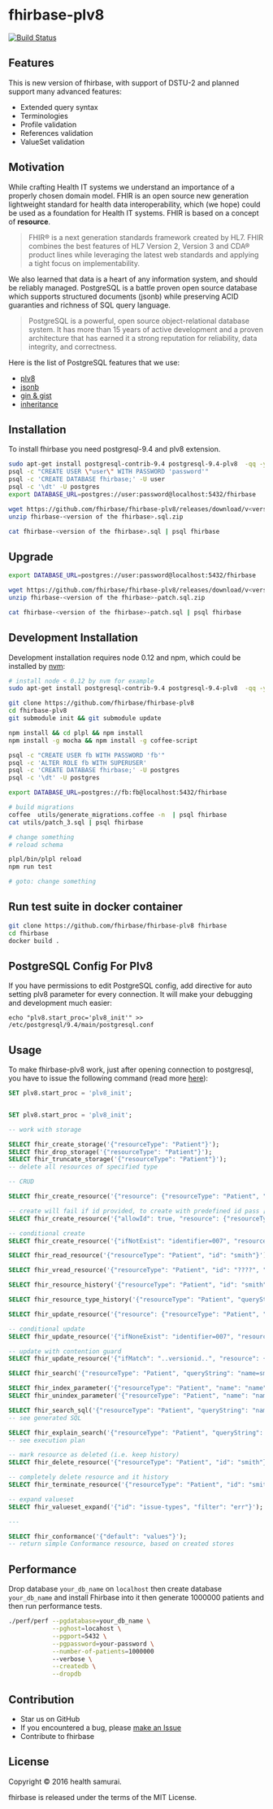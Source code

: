 # fhirbase-plv8

[![Build Status](https://travis-ci.org/fhirbase/fhirbase-plv8.svg)](https://travis-ci.org/fhirbase/fhirbase-plv8)

## Features

This is new version of fhirbase, with support of DSTU-2 and planned support many advanced features:

*  Extended query syntax
*  Terminologies
*  Profile validation
*  References validation
*  ValueSet validation

## Motivation

While crafting Health IT systems we understand an importance of a
properly chosen domain model. FHIR is an open source new generation
lightweight standard for health data interoperability, which (we hope)
could be used as a foundation for Health IT systems. FHIR is based
on a concept of __resource__.

> FHIR® is a next generation standards framework created by HL7.  FHIR
> combines the best features of HL7 Version 2, Version 3 and CDA®
> product lines while leveraging the latest web standards and applying
> a tight focus on implementability.

We also learned that data is a heart of any information system, and
should be reliably managed. PostgreSQL is a battle proven open source
database which supports structured documents (jsonb) while
preserving ACID guaranties and richness of SQL query language.

> PostgreSQL is a powerful, open source object-relational database
> system.  It has more than 15 years of active development and a
> proven architecture that has earned it a strong reputation for
> reliability, data integrity, and correctness.

Here is the list of PostgreSQL features that we use:

* [plv8](http://pgxn.org/dist/plv8/doc/plv8.html)
* [jsonb](http://www.postgresql.org/docs/9.4/static/functions-json.html)
* [gin & gist](http://www.postgresql.org/docs/9.1/static/textsearch-indexes.html)
* [inheritance](http://www.postgresql.org/docs/9.4/static/tutorial-inheritance.html)


## Installation

To install fhirbase you need postgresql-9.4 and plv8 extension.

```sh
sudo apt-get install postgresql-contrib-9.4 postgresql-9.4-plv8  -qq -y
psql -c "CREATE USER \"user\" WITH PASSWORD 'password'"
psql -c 'CREATE DATABASE fhirbase;' -U user
psql -c '\dt' -U postgres
export DATABASE_URL=postgres://user:password@localhost:5432/fhirbase

wget https://github.com/fhirbase/fhirbase-plv8/releases/download/v<version of the fhirbase>/fhirbase-<version of the fhirbase>.sql.zip
unzip fhirbase-<version of the fhirbase>.sql.zip

cat fhirbase-<version of the fhirbase>.sql | psql fhirbase
```

## Upgrade

```sh
export DATABASE_URL=postgres://user:password@localhost:5432/fhirbase

wget https://github.com/fhirbase/fhirbase-plv8/releases/download/v<version of the fhirbase>/fhirbase-<version of the fhirbase>-patch.sql.zip
unzip fhirbase-<version of the fhirbase>-patch.sql.zip

cat fhirbase-<version of the fhirbase>-patch.sql | psql fhirbase
```

## Development Installation

Development installation requires node 0.12 and npm,
which could be installed by [nvm](https://github.com/creationix/nvm):

```sh
# install node < 0.12 by nvm for example
sudo apt-get install postgresql-contrib-9.4 postgresql-9.4-plv8  -qq -y

git clone https://github.com/fhirbase/fhirbase-plv8
cd fhirbase-plv8
git submodule init && git submodule update

npm install && cd plpl && npm install
npm install -g mocha && npm install -g coffee-script

psql -c "CREATE USER fb WITH PASSWORD 'fb'"
psql -c 'ALTER ROLE fb WITH SUPERUSER'
psql -c 'CREATE DATABASE fhirbase;' -U postgres
psql -c '\dt' -U postgres

export DATABASE_URL=postgres://fb:fb@localhost:5432/fhirbase

# build migrations
coffee  utils/generate_migrations.coffee -n  | psql fhirbase
cat utils/patch_3.sql | psql fhirbase

# change something
# reload schema

plpl/bin/plpl reload
npm run test

# goto: change something
```

## Run test suite in docker container

```sh
git clone https://github.com/fhirbase/fhirbase-plv8 fhirbase
cd fhirbase
docker build .
```

## PostgreSQL Config For Plv8

If you have permissions to edit PostgreSQL config, add directive for auto setting plv8 parameter for every connection. It will make your debugging and development much easier:

```
echo "plv8.start_proc='plv8_init'" >> /etc/postgresql/9.4/main/postgresql.conf
```

## Usage

To make fhirbase-plv8 work, just after opening connection to postgresql, you have to issue the following command (read more [here](http://pgxn.org/dist/plv8/doc/plv8.html#Start-up.procedure)):


```sql
SET plv8.start_proc = 'plv8_init';
```


```sql

SET plv8.start_proc = 'plv8_init';

-- work with storage

SELECT fhir_create_storage('{"resourceType": "Patient"}');
SELECT fhir_drop_storage('{"resourceType": "Patient"}');
SELECT fhir_truncate_storage('{"resourceType": "Patient"}');
-- delete all resources of specified type

-- CRUD

SELECT fhir_create_resource('{"resource": {"resourceType": "Patient", "name": [{"given": ["Smith"]}]}}');

-- create will fail if id provided, to create with predefined id pass [allowId] option or use fhir_update_resource
SELECT fhir_create_resource('{"allowId": true, "resource": {"resourceType": "Patient", "id": "smith"}}');

-- conditional create
SELECT fhir_create_resource('{"ifNotExist": "identifier=007", "resource": {"resourceType": "Patient", "id": "smith", "name": [{"given": ["Smith"]}]}}');

SELECT fhir_read_resource('{"resourceType": "Patient", "id": "smith"}');

SELECT fhir_vread_resource('{"resourceType": "Patient", "id": "????", "versionId": "????"}');

SELECT fhir_resource_history('{"resourceType": "Patient", "id": "smith"}');

SELECT fhir_resource_type_history('{"resourceType": "Patient", "queryString": "_count=2&_since=2015-11"}');

SELECT fhir_update_resource('{"resource": {"resourceType": "Patient", "id": "smith", "name": [{"given": ["John"], "family": ["Smith"]}]}}');

-- conditional update
SELECT fhir_update_resource('{"ifNoneExist": "identifier=007", "resource": {"resourceType": "Patient", "id": "smith", "name": [{"given": ["Smith"]}]}}');

-- update with contention guard
SELECT fhir_update_resource('{"ifMatch": "..versionid..", "resource": {"resourceType": "Patient", "id": "smith", "name": [{"given": ["Smith"]}]}}');

SELECT fhir_search('{"resourceType": "Patient", "queryString": "name=smith"}');

SELECT fhir_index_parameter('{"resourceType": "Patient", "name": "name"}');
SELECT fhir_unindex_parameter('{"resourceType": "Patient", "name": "name"}');

SELECT fhir_search_sql('{"resourceType": "Patient", "queryString": "name=smith"}');
-- see generated SQL

SELECT fhir_explain_search('{"resourceType": "Patient", "queryString": "name=smith"}');
-- see execution plan

-- mark resource as deleted (i.e. keep history)
SELECT fhir_delete_resource('{"resourceType": "Patient", "id": "smith"}');

-- completely delete resource and it history
SELECT fhir_terminate_resource('{"resourceType": "Patient", "id": "smith"}');

-- expand valueset
SELECT fhir_valueset_expand('{"id": "issue-types", "filter": "err"}');

---

SELECT fhir_conformance('{"default": "values"}');
-- return simple Conformance resource, based on created stores
```

## Performance

Drop database `your_db_name` on `localhost`
then create database `your_db_name` and install Fhirbase into it
then generate 1000000 patients
and then run performance tests.

```sh
./perf/perf --pgdatabase=your_db_name \
            --pghost=locahost \
            --pgport=5432 \
            --pgpassword=your-password \
            --number-of-patients=1000000
            --verbose \
            --createdb \
            --dropdb
```

## Contribution

* Star us on GitHub
* If you encountered a bug, please [make an Issue](https://github.com/fhirbase/fhirbase-plv8/issues/new)
* Contribute to fhirbase

## License

Copyright © 2016 health samurai.

fhirbase is released under the terms of the MIT License.

